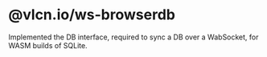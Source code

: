 # @vlcn.io/ws-browserdb

Implemented the DB interface, required to sync a DB over a WabSocket, for WASM builds of SQLite.

